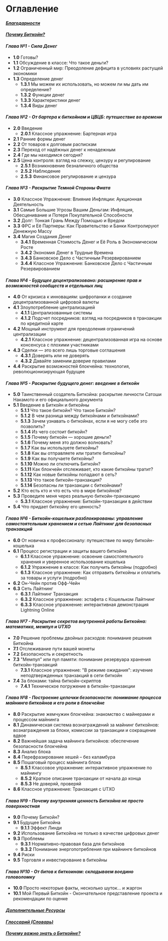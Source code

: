 # Оглавление    

#### _[Благодарности](https://github.com/BabaevDaniel/Bitcoin-Diploma-Russian-Version/blob/main/Translated-text/10.Cover-and-Acknowledgments.md#%D0%B1%D0%BB%D0%B0%D0%B3%D0%BE%D0%B4%D0%B0%D1%80%D0%BD%D0%BE%D1%81%D1%82%D0%B8)_    
    
#### _[Почему Биткойн?](https://github.com/BabaevDaniel/Bitcoin-Diploma-Russian-Version/blob/main/Translated-text/12.Why-Bitcoin%3F.md#%D0%BF%D0%BE%D1%87%D0%B5%D0%BC%D1%83-%D0%B1%D0%B8%D1%82%D0%BA%D0%BE%D0%B9%D0%BD)_    
    
#### _Глава №1 - Сила Денег_    
- **1.0** Готовы?    
- **1.1** Обсуждение в классе: Что такое деньги?    
- **1.2** Ограниченный мир: Преодоление дефицита в условиях растущей экономики    
- **1.3** Определение денег    
    - **1.3.1** Мы можем их использовать, но можем ли мы дать им определение?    
    - **1.3.2** Функции денег    
    - **1.3.3** Характеристики денег    
    - **1.3.4** Виды денег    


#### _Глава №2 - От бартера к биткойнам и ЦВЦБ: путешествие во времени_      

- **2.0** Введение       
    - **2.0.1** Классное упражнение: Бартерная игра         
- **2.1** Ранние формы денег       
- **2.2** От товаров к долговым распискам       
- **2.3** Переход от надёжных денег к ненадежным      
- **2.4** Где мы находимся сегодня?          
- **2.5** Цена контроля: взгляд на слежку, цензуру и регулирование        
    - **2.5.1** Возникновение безналичного общества         
    - **2.5.2** Наблюдение         
    - **2.5.3** Финансовое регулирование и цензура         


#### _Глава №3 - Раскрытие Темной Стороны Фиата_    

- **3.0** Классное Упражнение: Влияние Инфляции: Аукционная Деятельность      
- **3.1** Самые Большие Угрозы Вашим Деньгам: Инфляция, Обесценивание и Потеря Покупательной Способности     
- **3.2** Долг: Тонкая Грань Между Помощью и Вредом     
- **3.3** ФРС и Её Партнеры: Как Правительство и Банки Контролируют Денежную Массу     
- **3.4** Магия Создания Денег     
    - **3.4.1** Временная Стоимость Денег и Её Роль в Экономическом Росте     
    - **3.4.2** Экономия Денег в Трудные Времена     
    - **3.4.3** Банковское Дело с Частичным Резервированием     
    - **3.4.4** Классное Упражнение: Банковское Дело с Частичным Резервированием     
      
    
#### _Глава №4 - Будущее децентрализовано: расширение прав и возможностей сообществ и отдельных лиц_    

- **4.0** От кризиса к инновациям: шифропанки и создание децентрализованной цифровой валюты    
- **4.1** Злоупотребление централизацией    
    - **4.1.1** Централизованные системы    
    - **4.1.2** Подсчет посредников: взгляд на посредников в транзакции по кредитной карте
- **4.2** Мощный инструмент для преодоления ограничений централизации    
    - **4.2.1** Классное упражнение: децентрализованная игра на основе консенсуса с плохими участниками    
- **4.3** Сделки — это всего лишь торговые соглашения    
    - **4.3.1** Доверять или не доверять    
    - **4.3.2** Давайте заменим доверие правилами    
- **4.4** Раскрытие возможностей блокчейна: технология, революционизирующая будущее    


#### _Глава №5 - Раскрытие будущего денег: введение в биткойн_

- **5.0** Таинственный создатель Биткойна: раскрытие личности Сатоши Накамото и его официального документа    
- **5.1** Введение в Биткойн и биткойны    
    - **5.1.1** Что такое биткойн? Что такое Биткойн?    
    - **5.1.2** В чем разница между биткойнами и биткойнами?     
    - **5.1.3** Зачем узнавать о биткойнах, если я не могу себе это позволить?    
    - **5.1.4** Из чего состоит биткойн?    
    - **5.1.5** Почему биткойн — хорошие деньги?    
    - **5.1.6** Почему меня это должно волновать?    
    - **5.1.7** Как вы используете биткойны?    
    - **5.1.8** Как вы отправляете или тратите биткойны?    
    - **5.1.9** Как вы получаете биткойны?    
    - **5.1.10** Можно ли отключить Биткойн?    
    - **5.1.11** Как блокчейн отслеживает, кто какие биткойны тратит?    
    - **5.1.12** Как новые биткойны попадают в сеть?    
    - **5.1.13** Что такое биткойн-транзакция?    
    - **5.1.14** Безопасны ли транзакции с биткойнами?    
- **5.2** Кто есть кто и что есть что в мире биткойнов?    
- **5.3** Проведите меня через реальную биткойн-транзакцию    
    - **5.3.1** Классное упражнение: Биткойн-транзакции в действии    
- **5.4** Что придает биткойну его ценность?    


#### _Глава №6 - Биткойн-кошельки разблокированы: управление самостоятельным хранением и сетью Лайтнинг для безопасных транзакций_

- **6.0** От новичка к профессионалу: путешествие по миру биткойн-кошелька    
- **6.1** Процесс регистрации и защиты вашего биткойна    
    - **6.1.1** Классное упражнение: освоение самостоятельного хранения и уверенное использование кошелька    
    - **6.1.2** Упражнение в классе: Как получить биткойны (подробно)    
    - **6.1.3** Классное упражнение: Как отправить биткойны и оплатить за товары и услуги (подробно)    
- **6.2** Он-Чейн против Офф-Чейн    
- **6.3** Сеть Лайтнинг    
    - **6.3.1** Лайтнинг Транзакция    
    - **6.3.2** Классное упражнение: эстафета с Кошельком Лайтнинг    
    - **6.3.3** Классное упражнение: интерактивная демонстрация Lightning Online    


#### _Глава №7 - Раскрытие секретов внутренней работы Биткойна: математика, мемпул и UTXO_

- **7.0** Решение проблемы двойных расходов: понимание решения Биткойна    
- **7.1** Отслеживание пути вашей монеты    
- **7.2** Безопасность и секретность    
- **7.3** "Мемпул" или пул памяти: понимание резервуара хранения биткойн-транзакций    
    - **7.3.1** Классное упражнение: "В режиме ожидания": изучение неподтвержденных транзакций в сети биткойн    
- **7.4** За блоками: тайна биткойн-скриптов    
    - **7.4.1** Техническое погружение в биткойн-транзакции    


#### _Глава №8 - Построение цепочки безопасности: понимание процесса майнинга биткойнов и его роли в блокчейне_

- **8.0** Раскрытие жемчужин блокчейна: знакомство с майнерами и процессом майнинга
- **8.1** Динамическая система вознаграждений за майнинг биткойнов: вознаграждения за блоки, комиссии за транзакции и сокращение вдвое
- **8.2** Важнейшая задача майнинга биткойнов: обеспечение безопасности блокчейна
- **8.3** Анализ блока
- **8.4** Перефразирование хешей – без каламбура
- **8.5** Пошаговый процесс майнинга блока    
    - **8.5.1** Классовое упражнение: интерактивное упражнение по майнингу    
    - **8.5.2** Краткое описание транзакции от начала до конца    
    - **8.5.3** Не доверяй, проверяй    
- **8.6** Классное упражнение: Транзакция с UTXO    


#### _Глава №9 - Почему внутренняя ценность Биткойна не просто поверхностная_

- **9.0** Почему Биткойн?    
- **9.1** Будущее Биткойна    
    - **9.1.1** Эффект Линди    
- **9.2** Использование Биткойна не только в качестве цифровых денег    
- **9.3** Проблемы    
    - **9.3.1** Нормативно-правовая база для биткойнов    
    - **9.3.2** Понимание энергопотребления при майнинге биткойнов    
- **9.4** Риски    
- **9.5** Торговля и инвестирование в биткойны    


#### _Глава №10 - От битов к биткоинам: складываем воедино головоломку_    

- **10.0** Просто некоторые факты, несколько шуток… и жаргон    
- **10.1** Мой Первый Биткойн - Окончательное представление проекта и рекомендации по оценке    


#### _[Дополнительные Ресурсы](https://github.com/BabaevDaniel/Bitcoin-Diploma-Russian-Version/blob/main/Translated-text/23.Additional-Resources.md#%D0%B4%D0%BE%D0%BF%D0%BE%D0%BB%D0%BD%D0%B8%D1%82%D0%B5%D0%BB%D1%8C%D0%BD%D1%8B%D0%B5-%D1%80%D0%B5%D1%81%D1%83%D1%80%D1%81%D1%8B)_    


#### _[Глоссарий (Словарь)](https://github.com/BabaevDaniel/Bitcoin-Diploma-Russian-Version/blob/main/Translated-text/24.Glossary.md#%D0%B3%D0%BB%D0%BE%D1%81%D1%81%D0%B0%D1%80%D0%B8%D0%B9-%D1%81%D0%BB%D0%BE%D0%B2%D0%B0%D1%80%D1%8C)_    
    
    
#### _[Почему важно знать о Биткойне?](https://github.com/BabaevDaniel/Bitcoin-Diploma-Russian-Version/blob/main/Translated-text/25.Why-to-learn-about-Bitcoin%3F.md#%D0%BF%D0%BE%D1%87%D0%B5%D0%BC%D1%83-%D0%B2%D0%B0%D0%B6%D0%BD%D0%BE-%D0%B7%D0%BD%D0%B0%D1%82%D1%8C-%D0%BE-%D0%B1%D0%B8%D1%82%D0%BA%D0%BE%D0%B9%D0%BD%D0%B5)_







  



  


